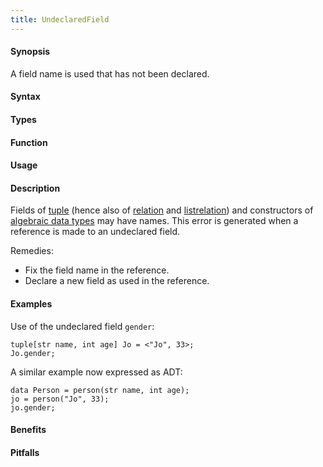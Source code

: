 ```yaml
---
title: UndeclaredField
---
```


#### Synopsis

A field name is used that has not been declared.

#### Syntax

#### Types

#### Function
       
#### Usage

#### Description

Fields of [tuple]((Rascal:Values-Tuple)) (hence also of [relation]((Rascal:Values-Relation))
 and [listrelation]((Rascal:Values-ListRelation)))
and constructors of [algebraic data types]((Rascal:Declarations-AlgebraicDataType)) may have names.
This error is generated when a reference is made to an undeclared field.

Remedies:

*  Fix the field name in the reference.
*  Declare a new field as used in the reference.

#### Examples

Use of the undeclared field `gender`:
```rascal-shell,error
tuple[str name, int age] Jo = <"Jo", 33>;
Jo.gender;
```
A similar example now expressed as ADT:
```rascal-shell,error
data Person = person(str name, int age);
jo = person("Jo", 33);
jo.gender;
```

#### Benefits

#### Pitfalls

